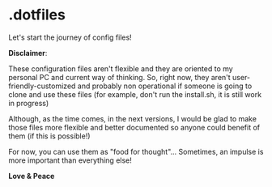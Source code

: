# .dotfiles
Let's start the journey of config files!

**Disclaimer**:

These configuration files aren't flexible and they are oriented to my personal PC and current way of thinking. So, right now, they aren't user-friendly-customized and probably non operational if someone is going to clone and use these files (for example, don't run the install.sh, it is still work in progress)

Although, as the time comes, in the next versions, I would be glad to make those files more flexible and better documented so anyone could benefit of them (if this is possible!)

For now, you can use them as "food for thought"... Sometimes, an impulse is more important than everything else!

**Love & Peace**
